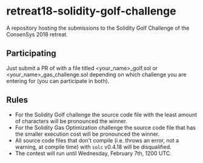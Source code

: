 # retreat18-solidity-golf-challenge

A repository hosting the submissions to the Solidity Golf Challenge of the ConsenSys 2018 retreat.

## Participating

Just submit a PR of with a file titled <your_name>_golf.sol or <your_name>_gas_challenge.sol depending on which challenge you are entering for (you can participate in both).

## Rules

* For the Solidity Golf challenge the source code file with the least amount of characters will be pronounced the winner.
* For the Solidity Gas Optimization challenge the source code file that has the smaller execution cost will be pronounced the winner.
* All source code files that don't compile (i.e. throws an error, not a warning, at compile time) with `solc` v0.4.18 will be disqualified.
* The contest will run until Wednesday, February 7th, 1200 UTC.
